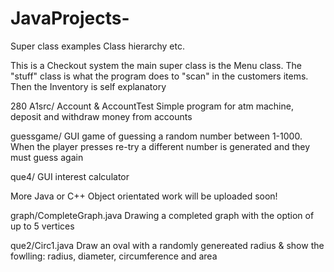# JavaProjects-

Super class examples
Class hierarchy etc.

This is a Checkout system the main super class is the Menu class. 
The "stuff" class is what the program does to "scan" in the  customers items. 
Then the Inventory is self explanatory 


280 A1src/ Account & AccountTest 
Simple program for atm machine, deposit and withdraw money from accounts 

guessgame/ 
GUI game of guessing a random number between 1-1000. 
When the player presses re-try a different number is generated and they must guess again

que4/ 
GUI interest calculator 

More Java or C++ Object orientated work will be uploaded soon! 

graph/CompleteGraph.java
Drawing a completed graph with the option of up to 5 vertices

que2/Circ1.java
Draw an oval with a randomly genereated radius & show the fowlling:
radius, diameter, circumference and area
